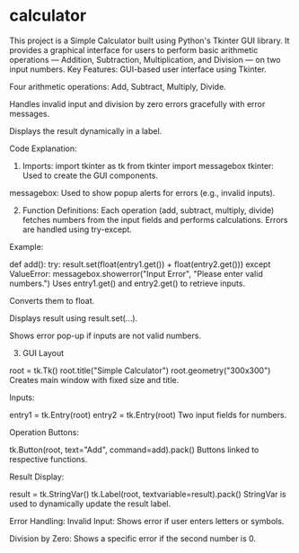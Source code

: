 # calculator
This project is a Simple Calculator built using Python's Tkinter GUI library. It provides a graphical interface for users to perform basic arithmetic operations — Addition, Subtraction, Multiplication, and Division — on two input numbers.
Key Features:
GUI-based user interface using Tkinter.

Four arithmetic operations: Add, Subtract, Multiply, Divide.

Handles invalid input and division by zero errors gracefully with error messages.

Displays the result dynamically in a label.

Code Explanation:
1. Imports:
import tkinter as tk
from tkinter import messagebox
tkinter: Used to create the GUI components.

messagebox: Used to show popup alerts for errors (e.g., invalid inputs).

2. Function Definitions:
Each operation (add, subtract, multiply, divide) fetches numbers from the input fields and performs calculations. Errors are handled using try-except.

Example:

def add():
    try:
        result.set(float(entry1.get()) + float(entry2.get()))
    except ValueError:
        messagebox.showerror("Input Error", "Please enter valid numbers.")
Uses entry1.get() and entry2.get() to retrieve inputs.

Converts them to float.

Displays result using result.set(...).

Shows error pop-up if inputs are not valid numbers.

3. GUI Layout

root = tk.Tk()
root.title("Simple Calculator")
root.geometry("300x300")
Creates main window with fixed size and title.

Inputs:

entry1 = tk.Entry(root)
entry2 = tk.Entry(root)
Two input fields for numbers.

Operation Buttons:

tk.Button(root, text="Add", command=add).pack()
Buttons linked to respective functions.

Result Display:

result = tk.StringVar()
tk.Label(root, textvariable=result).pack()
StringVar is used to dynamically update the result label.

Error Handling:
Invalid Input: Shows error if user enters letters or symbols.

Division by Zero: Shows a specific error if the second number is 0.

